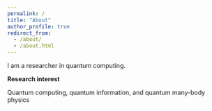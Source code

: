 ```yaml
---
permalink: /
title: "About"
author_profile: true
redirect_from: 
  - /about/
  - /about.html
---
```


I am a researcher in quantum computing.


**Research interest**


Quantum computing, quantum information, and quantum many-body physics
